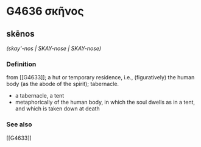 # G4636 σκῆνος

## skēnos

_(skay'-nos | SKAY-nose | SKAY-nose)_

### Definition

from [[G4633]]; a hut or temporary residence, i.e., (figuratively) the human body (as the abode of the spirit); tabernacle.

- a tabernacle, a tent
- metaphorically of the human body, in which the soul dwells as in a tent, and which is taken down at death

### See also

[[G4633]]

